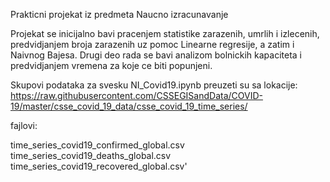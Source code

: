 Prakticni projekat iz predmeta Naucno izracunavanje 

Projekat se inicijalno bavi pracenjem statistike zarazenih, umrlih i izlecenih, predvidjanjem broja zarazenih uz pomoc Linearne regresije, a zatim i Naivnog Bajesa.
Drugi deo rada se bavi analizom bolnickih kapaciteta i predvidjanjem vremena za koje ce biti popunjeni.

Skupovi podataka za svesku NI_Covid19.ipynb preuzeti su sa lokacije:
https://raw.githubusercontent.com/CSSEGISandData/COVID-19/master/csse_covid_19_data/csse_covid_19_time_series/

fajlovi:

time_series_covid19_confirmed_global.csv
time_series_covid19_deaths_global.csv
time_series_covid19_recovered_global.csv'
